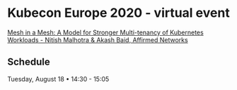 # Kubecon Europe 2020 - virtual event

[Mesh in a Mesh: A Model for Stronger Multi-tenancy of Kubernetes Workloads - Nitish Malhotra & Akash Baid, Affirmed Networks](https://sched.co/Zelb)

## Schedule 

Tuesday, August 18 • 14:30 - 15:05

